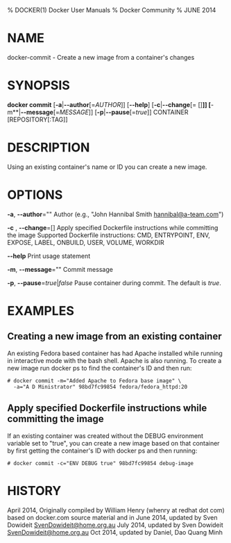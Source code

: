 % DOCKER(1) Docker User Manuals
% Docker Community
% JUNE 2014
# NAME
docker-commit - Create a new image from a container's changes

# SYNOPSIS
**docker commit**
[**-a**|**--author**[=*AUTHOR*]]
[**--help**]
[**-c**|**--change**[= []**]]
[**-m**|**--message**[=*MESSAGE*]]
[**-p**|**--pause**[=*true*]]
CONTAINER [REPOSITORY[:TAG]]

# DESCRIPTION
Using an existing container's name or ID you can create a new image.

# OPTIONS
**-a**, **--author**=""
   Author (e.g., "John Hannibal Smith <hannibal@a-team.com>")

**-c** , **--change**=[]
   Apply specified Dockerfile instructions while committing the image
   Supported Dockerfile instructions: CMD, ENTRYPOINT, ENV, EXPOSE, LABEL, ONBUILD, USER, VOLUME, WORKDIR

**--help**
  Print usage statement

**-m**, **--message**=""
   Commit message

**-p**, **--pause**=*true*|*false*
   Pause container during commit. The default is *true*.

# EXAMPLES

## Creating a new image from an existing container
An existing Fedora based container has had Apache installed while running
in interactive mode with the bash shell. Apache is also running. To
create a new image run docker ps to find the container's ID and then run:

    # docker commit -m="Added Apache to Fedora base image" \
      -a="A D Ministrator" 98bd7fc99854 fedora/fedora_httpd:20

## Apply specified Dockerfile instructions while committing the image
If an existing container was created without the DEBUG environment
variable set to "true", you can create a new image based on that
container by first getting the container's ID with docker ps and
then running:

    # docker commit -c="ENV DEBUG true" 98bd7fc99854 debug-image

# HISTORY
April 2014, Originally compiled by William Henry (whenry at redhat dot com)
based on docker.com source material and in
June 2014, updated by Sven Dowideit <SvenDowideit@home.org.au>
July 2014, updated by Sven Dowideit <SvenDowideit@home.org.au>
Oct 2014, updated by Daniel, Dao Quang Minh <daniel at nitrous dot io>
